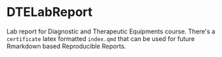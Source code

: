 # DTELabReport

Lab report for Diagnostic and Therapeutic Equipments course. There's a `certificate` latex formatted `index.qmd` that can be used for future Rmarkdown based Reproducible Reports.